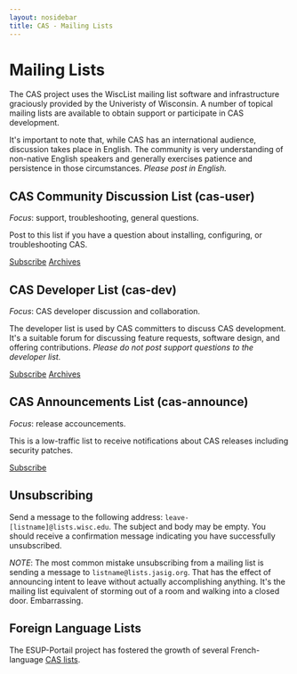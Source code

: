 ```yaml
---
layout: nosidebar
title: CAS - Mailing Lists
---
```

<a name="MailingLists">  </a>
# Mailing Lists

The CAS project uses the WiscList mailing list software and infrastructure graciously provided by the
Univeristy of Wisconsin. A number of topical mailing lists are available to obtain support or participate in CAS
development.

It's important to note that, while CAS has an international audience, discussion takes place in English.
The community is very understanding of non-native English speakers and generally exercises patience and persistence
in those circumstances. _Please post in English._

<a name="CASCommunityDiscussionList(cas-user)">  </a>
## CAS Community Discussion List (cas-user)
_Focus_: support, troubleshooting, general questions.

Post to this list if you have a question about installing, configuring, or troubleshooting CAS.

[Subscribe](https://lists.wisc.edu/read/all_forums/subscribe?name=cas-user)
[Archives](https://groups.google.com/forum/#!forum/jasig-cas-user)

<a name="CASDeveloperList(cas-dev)">  </a>
## CAS Developer List (cas-dev)
_Focus_: CAS developer discussion and collaboration.

The developer list is used by CAS committers to discuss CAS development. It's a suitable forum for discussing feature
requests, software design, and offering contributions. _Please do not post support questions to the developer list._

[Subscribe](https://lists.wisc.edu/read/all_forums/subscribe?name=cas-dev)
[Archives](https://groups.google.com/forum/#!forum/jasig-cas-dev)

<a name="CASAnnouncementsList(cas-announce)">  </a>
## CAS Announcements List (cas-announce)
_Focus_: release accouncements.

This is a low-traffic list to receive notifications about CAS releases including security patches.

[Subscribe](https://lists.wisc.edu/read/all_forums/subscribe?name=cas-announce)

<a name="Unsubscribing">  </a>
## Unsubscribing
Send a message to the following address: `leave-[listname]@lists.wisc.edu`. The subject and body may be empty.
You should receive a confirmation message indicating you have successfully unsubscribed.

_NOTE_: The most common mistake unsubscribing from a mailing list is sending a message to `listname@lists.jasig.org`.
That has the effect of announcing intent to leave without actually accomplishing anything.
It's the mailing list equivalent of storming out of a room and walking into a closed door. Embarrassing.

<a name="ForeignLanguageLists">  </a>
## Foreign Language Lists

The ESUP-Portail project has fostered the growth of several French-language
[CAS lists](http://listes.esup-portail.org/wws/lists/cas).
